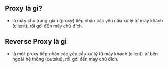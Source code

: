 ## Proxy là gì?
   - là máy chủ trung gian (proxy) tiếp nhận các yêu cầu xử lý từ máy khách (client), rồi gởi đến máy chủ đích.

## Reverse Proxy là gì
   - là một proxy tiếp nhận các yêu cầu xử lý từ máy khách (client) từ bên ngoài hệ thống (outsite), rồi gởi đến máy chủ đích.